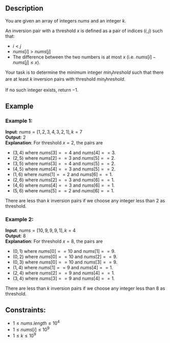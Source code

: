 ## Description
You are given an array of integers $nums$ and an integer $k$.

An inversion pair with a threshold $x$ is defined as a pair of indices $(i, j)$ such that:
- $i < j$
- $nums[i] > nums[j]$
- The difference between the two numbers is at most $x$ (i.e. $nums[i] - nums[j] \leq x$).

Your task is to determine the minimum integer $min_threshold$ such that there are at least $k$ inversion pairs with threshold $min_threshold$.

If no such integer exists, return $-1$.

## Example
### Example 1:
**Input**: $nums = [1,2,3,4,3,2,1], k = 7$  
**Output**: $2$  
**Explanation**: For threshold $x = 2$, the pairs are
- $(3, 4)$ where $nums[3] == 4$ and $nums[4] == 3$.
- $(2, 5)$ where $nums[2] == 3$ and $nums[5] == 2$.
- $(3, 5)$ where $nums[3] == 4$ and $nums[5] == 2$.
- $(4, 5)$ where $nums[4] == 3$ and $nums[5] == 2$.
- $(1, 6)$ where $nums[1] == 2$ and $nums[6] == 1$.
- $(2, 6)$ where $nums[2] == 3$ and $nums[6] == 1$.
- $(4, 6)$ where $nums[4] == 3$ and $nums[6] == 1$.
- $(5, 6)$ where $nums[5] == 2$ and $nums[6] == 1$.

There are less than $k$ inversion pairs if we choose any integer less than $2$ as threshold.

### Example 2:
**Input**: $nums = [10,9,9,9,1], k = 4$  
**Output**: $8$  
**Explanation**: For threshold $x = 8$, the pairs are
- $(0, 1)$ where $nums[0] == 10$ and $nums[1] == 9$.
- $(0, 2)$ where $nums[0] == 10$ and $nums[2] == 9$.
- $(0, 3)$ where $nums[0] == 10$ and $nums[3] == 9$.
- $(1, 4)$ where $nums[1] == 9$ and $nums[4] == 1$.
- $(2, 4)$ where $nums[2] == 9$ and $nums[4] == 1$.
- $(3, 4)$ where $nums[3] == 9$ and $nums[4] == 1$.

There are less than $k$ inversion pairs if we choose any integer less than $8$ as threshold.

## Constraints:
- $1 \leq nums.length \leq 10^4$
- $1 \leq nums[i] \leq 10^9$
- $1 \leq k \leq 10^9$